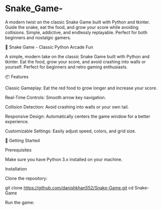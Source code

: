 # Snake_Game-
A modern twist on the classic Snake Game built with Python and tkinter. Guide the snake, eat the food, and grow your score while avoiding collisions. Simple, addictive, and endlessly replayable. Perfect for both beginners and nostalgic gamers.


🐍 Snake Game - Classic Python Arcade Fun

A simple, modern take on the classic Snake Game built with Python and tkinter. Eat the food, grow your score, and avoid crashing into walls or yourself. Perfect for beginners and retro gaming enthusiasts.

📦 Features

Classic Gameplay: Eat the red food to grow longer and increase your score.

Real-Time Controls: Smooth arrow key navigation.

Collision Detection: Avoid crashing into walls or your own tail.

Responsive Design: Automatically centers the game window for a better experience.

Customizable Settings: Easily adjust speed, colors, and grid size.

🚀 Getting Started

Prerequisites

Make sure you have Python 3.x installed on your machine.

Installation

Clone the repository:

git clone https://github.com/danishkhan552/Snake-Game.git
cd Snake-Game

Run the game:
